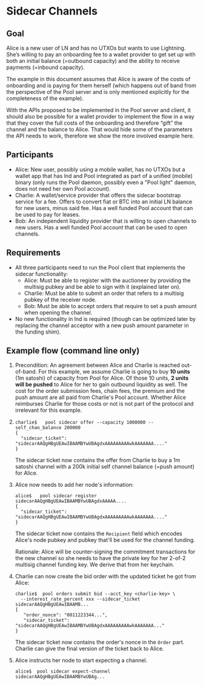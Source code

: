 # Sidecar Channels

## Goal

Alice is a new user of LN and has no UTXOs but wants to use Lightning. She’s
willing to pay an onboarding fee to a wallet provider to get set up with both an
initial balance (=outbound capacity) and the ability to receive payments
(=inbound capacity).

The example in this document assumes that Alice is aware of the costs of
onboarding and is paying for them herself (which happens out of band from the
perspective of the Pool server and is only mentioned explicitly for the
completeness of the example).

With the APIs proposed to be implemented in the Pool server and client, it
should also be possible for a wallet provider to implement the flow in a way
that they cover the full costs of the onboarding and therefore “gift” the
channel and the balance to Alice. That would hide some of the parameters the API
needs to work, therefore we show the more involved example here.

## Participants

* Alice: New user, possibly using a mobile wallet, has no UTXOs but a wallet app
  that has lnd and Pool integrated as part of a unified (mobile) binary (only
  runs the Pool daemon, possibly even a "Pool light" daemon, does not need her
  own Pool account).
* Charlie: A wallet/service provider that offers the sidecar bootstrap service
  for a fee. Offers to convert fiat or BTC into an initial LN balance for new
  users, minus said fee. Has a well funded Pool account that can be used to pay
  for leases.
* Bob: An independent liquidity provider that is willing to open channels to new
  users. Has a well funded Pool account that can be used to open channels.

## Requirements

* All three participants need to run the Pool client that implements the sidecar
  functionality:
    * Alice: Must be able to register with the auctioneer by providing the
      multisig pubkey and be able to sign with it (explained later on).
    * Charlie: Must be able to submit an order that refers to a multisig pubkey
      of the receiver node.
    * Bob: Must be able to accept orders that require to set a push amount when
      opening the channel.
* No new functionality in lnd is required (though can be optimized later by
  replacing the channel acceptor with a new push amount parameter in the funding
  shim).

## Example flow (command line only)

1. Precondition: An agreement between Alice and Charlie is reached out-of-band.
   For this example, we assume Charlie is going to buy **10 units** (1m satoshi)
   of capacity from Pool for Alice. Of those 10 units, **2 units will be
   pushed** to Alice for her to gain outbound liquidity as well.
   The cost for the order submission fees, chain fees, the premium and the push
   amount are all paid from Charlie's Pool account. Whether Alice reimburses
   Charlie for those costs or not is not part of the protocol and irrelevant for
   this example.
1. ```shell
   charlie$   pool sidecar offer --capacity 1000000 --self_chan_balance 200000
   {
     "sidecar_ticket": "sidecarAAQgHBgUEAwIBAAMBYwUBAgdxAAAAAAAAAwkAAAAAAA...."
   }
   ```
   The sidecar ticket now contains the offer from Charlie to buy a 1m satoshi
   channel with a 200k initial self channel balance (=push amount) for Alice.
1. Alice now needs to add her node's information:
   ```shell
   alice$   pool sidecar register sidecarAAQgHBgUEAwIBAAMBYwUBAgdxAAAAA....
   {
     "sidecar_ticket": "sidecarAAQgHBgUEAwIBAAMBYwUBAgdxAAAAAAAAAwkAAAAAAA...."
   }
   ```
   The sidecar ticket now contains the `Recipient` field which encodes Alice's
   node pubkey and pubkey that'll be used for the channel funding.

   Rationale: Alice will be counter-signing the commitment transactions for the
   new channel so she needs to have the private key for her 2-of-2 multisig
   channel funding key. We derive that from her keychain.
1. Charlie can now create the bid order with the updated ticket he got from
   Alice:
   ```shell
   charlie$  pool orders submit bid --acct_key <charlie-key> \
     --interest_rate_percent xxx --sidecar_ticket  sidecarAAQgHBgUEAwIBAAMB...
   {
      "order_nonce": "0011223344...",
      "sidecar_ticket": "sidecarAAQgHBgUEAwIBAAMBYwUBAgdxAAAAAAAAAwkAAAAAAA..."
   }
   ```
   The sidecar ticket now contains the order's nonce in the `Order` part.
   Charlie can give the final version of the ticket back to Alice.
1. Alice instructs her node to start expecting a channel.
   ```shell
   alice$  pool sidecar expect-channel sidecarAAQgHBgUEAwIBAAMBYwUBAg...
   ```
